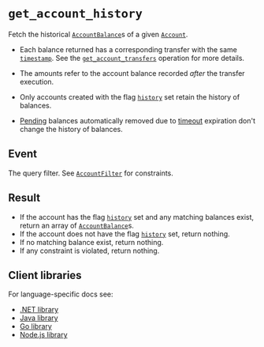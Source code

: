 # `get_account_history`

Fetch the historical [`AccountBalance`](../account_balances.md)s of a given [`Account`](../accounts.md).

- Each balance returned has a corresponding transfer with the same
  [`timestamp`](../transfers.md#timestamp). See the
  [`get_account_transfers`](get_account_transfers.md) operation for more details.

- The amounts refer to the account balance recorded _after_ the transfer execution.

- Only accounts created with the flag [`history`](../accounts.md#flagshistory) set retain the
  history of balances.

- [Pending](../transfers.md#flagspending) balances automatically removed due to
  [timeout](../transfers.md#timeout) expiration don't change the history of balances.

## Event

The query filter. See [`AccountFilter`](../account_filter.md) for constraints.

## Result

- If the account has the flag [`history`](../accounts.md#flagshistory) set and any matching
  balances exist, return an array of [`AccountBalance`](../account_balances.md)s.
- If the account does not have the flag [`history`](../accounts.md#flagshistory) set,
  return nothing.
- If no matching balance exist, return nothing.
- If any constraint is violated, return nothing.

## Client libraries

For language-specific docs see:

* [.NET library](/src/clients/dotnet/README.md#get-account-history)
* [Java library](/src/clients/java/README.md#get-account-history)
* [Go library](/src/clients/go/README.md#get-account-history)
* [Node.js library](/src/clients/node/README.md#get-account-history)
